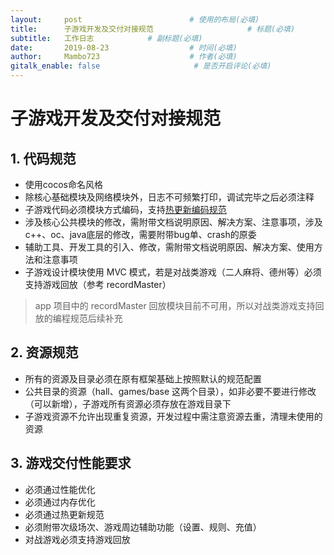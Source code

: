 ```yaml
---
layout:     post                        # 使用的布局(必填)
title:      子游戏开发及交付对接规范                     # 标题(必填)
subtitle:   工作日志            # 副标题(必填)
date:       2019-08-23                  # 时间(必填)
author:     Mambo723                    # 作者(必填)
gitalk_enable: false                     # 是否开启评论(必填)
---
```

# 子游戏开发及交付对接规范
## 1. 代码规范
* 使用cocos命名风格
* 除核心基础模块及网络模块外，日志不可频繁打印，调试完毕之后必须注释
* 子游戏代码必须模块方式编码，支持[热更新编码规范](热更新编码规范)
* 涉及核心公共模块的修改，需附带文档说明原因、解决方案、注意事项，涉及c++、oc、java底层的修改，需要附带bug单、crash的原委
* 辅助工具、开发工具的引入、修改，需附带文档说明原因、解决方案、使用方法和注意事项
* 子游戏设计模块使用 MVC 模式，若是对战类游戏（二人麻将、德州等）必须支持游戏回放（参考 recordMaster）


>  app 项目中的 recordMaster 回放模块目前不可用，所以对战类游戏支持回放的编程规范后续补充


## 2. 资源规范
* 所有的资源及目录必须在原有框架基础上按照默认的规范配置
* 公共目录的资源（hall、games/base 这两个目录），如非必要不要进行修改（可以新增），子游戏所有资源必须存放在游戏目录下
* 子游戏资源不允许出现重复资源，开发过程中需注意资源去重，清理未使用的资源

## 3. 游戏交付性能要求
* 必须通过性能优化
* 必须通过内存优化
* 必须通过热更新规范
* 必须附带次级场次、游戏周边辅助功能（设置、规则、充值）
* 对战游戏必须支持游戏回放
